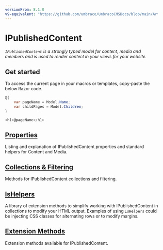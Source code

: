 ```yaml
---
versionFrom: 8.1.0
v9-equivalent: "https://github.com/umbraco/UmbracoCMSDocs/blob/main/Articles/IPublishedContent/index.md"
---
```


# IPublishedContent

_`IPublishedContent` is a strongly typed model for content, media and members and is used to render content in your views for your website._

## Get started

To access the current page in your macros or templates, copy-paste the below Razor code.

```csharp
@{
    var pageName = Model.Name;
    var childPages = Model.Children;
}

<h1>@pageName</h1>
```

## [Properties](Properties)

Listing and explanation of IPublishedContent properties and standard helpers for Content and Media.

## [Collections & Filtering](Collections)

Methods for IPublishedContent collections and filtering.

## [IsHelpers](IsHelpers)

A library of extension methods to simplify working with IPublishedContent in collections to modify your HTML output. Examples of using `IsHelpers` could be injecting CSS classes for alternating rows or to modify margins.

## [Extension Methods](https://our.umbraco.com/apidocs/v8/csharp/api/Umbraco.Web.PublishedContentExtensions.html)

Extension methods available for IPublishedContent.
